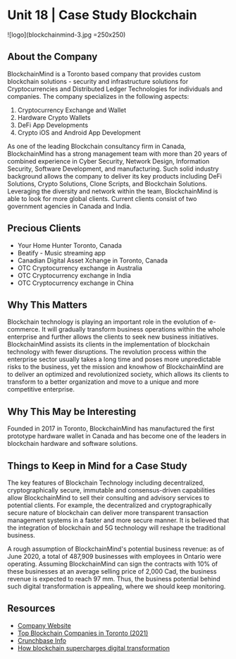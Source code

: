 # Unit 18 | Case Study Blockchain
![logo](blockchainmind-3.jpg =250x250)
## About the Company
BlockchainMind is a Toronto based company that provides custom blockchain solutions - security and infrastructure solutions for Cryptocurrencies and Distributed Ledger Technologies for individuals and companies. The company specializes in the following aspects:
1. Cryptocurrency Exchange and Wallet
2. Hardware Crypto Wallets
3. DeFi App Developments
4. Crypto iOS and Android App Development 

As one of the leading Blockchain consultancy firm in Canada, BlockchainMind has a strong management team with more than 20 years of combined experience in Cyber Security, Network Design, Information Security, Software Development, and manufacturing. Such solid industry background allows the company to deliver its key products including DeFi Solutions, Crypto Solutions, Clone Scripts, and Blockchain Solutions. Leveraging the diversity and network within the team, BlockchainMind is able to look for more global clients. Current clients consist of two government agencies in Canada and India.
## Precious Clients 
- Your Home Hunter Toronto, Canada
- Beatify - Music streaming app
- Canadian Digital Asset Xchange in Toronto, Canada
- OTC Cryptocurrency exchange in Australia
- OTC Cryptocurrency exchange in India
- OTC Cryptocurrency exchange in China
## Why This Matters
Blockchain technology is playing an important role in the evolution of e-commerce. It will gradually transform business operations within the whole enterprise and further allows the clients to seek new business initiatives. BlockchainMind assists its clients in the implementation of blockchain technology with fewer disruptions. The revolution process within the enterprise sector usually takes a long time and poses more unpredictable risks to the business, yet the mission and knowhow of BlockchainMind are to deliver an optimized and revolutionized society, which allows its clients to transform to a better organization and move to a unique and more competitive enterprise.

## Why This May be Interesting
Founded in 2017 in Toronto, BlockchainMind has manufactured the first prototype hardware wallet in Canada and has become one of the leaders in blockchain hardware and software solutions.

## Things to Keep in Mind for a Case Study
The key features of Blockchain Technology including decentralized, cryptographically secure, immutable and consensus-driven capabilities allow BlockchainMind to sell their consulting and advisory services to potential clients. For example, the decentralized and cryptographically secure nature of blockchain can deliver more transparent transaction management systems in a faster and more secure manner. It is believed that the integration of blockchain and 5G technology will reshape the traditional business.

A rough assumption of BlockchainMind's potential business revenue: as of June 2020, a total of 487,909 businesses with employees in Ontario were operating. Assuming BlockchainMind can sign the contracts with 10% of these businesses at an average selling price of 2,000 Cad, the business revenue is expected to reach 97 mm. Thus, the business potential behind such digital transformation is appealing, where we should keep monitoring.


## Resources
- [Company Website](https://www.blockchainmind.com/product-services)
- [Top Blockchain Companies in Toronto (2021)](https://df.media/these-are-the-top-blockchain-companies-in-toronto-2021/)
- [Crunchbase Info](https://www.crunchbase.com/organization/blockchain-mind)
- [How blockchain supercharges digital transformation](https://medium.com/@BijouConcierge/how-blockchain-supercharges-digital-transformation-c0b2f4d5656c)
